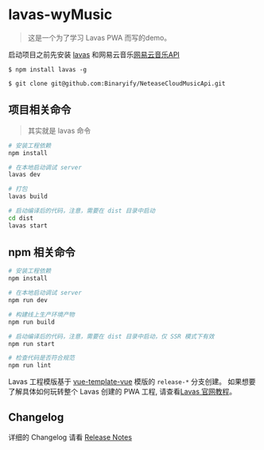 # lavas-wyMusic

> 这是一个为了学习 Lavas PWA 而写的demo。

启动项目之前先安装 [lavas](https://lavas.baidu.com/) 和网易云音乐[网易云音乐API](https://binaryify.github.io/NeteaseCloudMusicApi/#/?id=%E8%8E%B7%E5%8F%96%E9%9F%B3%E4%B9%90-url)

    $ npm install lavas -g

    $ git clone git@github.com:Binaryify/NeteaseCloudMusicApi.git

## 项目相关命令
> 其实就是 lavas 命令


``` bash
# 安装工程依赖
npm install

# 在本地启动调试 server
lavas dev

# 打包
lavas build

# 启动编译后的代码，注意，需要在 dist 目录中启动
cd dist
lavas start

```


## npm 相关命令

``` bash
# 安装工程依赖
npm install

# 在本地启动调试 server
npm run dev

# 构建线上生产环境产物
npm run build

# 启动编译后的代码，注意，需要在 dist 目录中启动，仅 SSR 模式下有效
npm run start

# 检查代码是否符合规范
npm run lint
```

Lavas 工程模版基于 [vue-template-vue](https://github.com/lavas-project/lavas-template-vue/) 模版的 `release-*` 分支创建。
如果想要了解具体如何玩转整个 Lavas 创建的 PWA 工程, 请查看[Lavas 官网教程](https://lavas.baidu.com/guide)。

## Changelog

详细的 Changelog 请看 [Release Notes](https://github.com/lavas-project/lavas-template-vue/releases)
